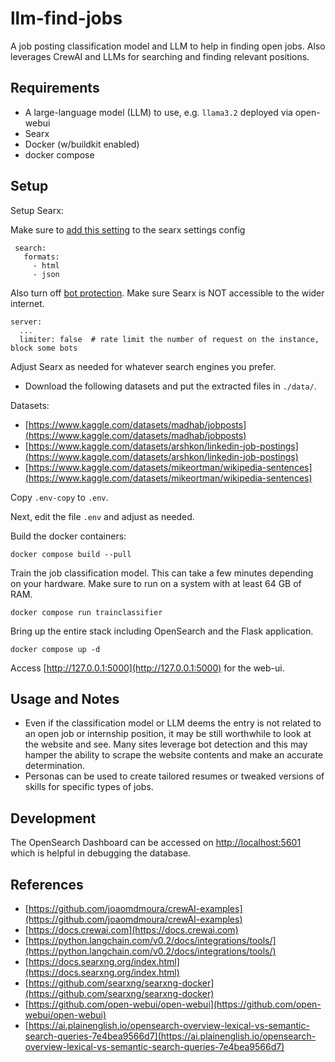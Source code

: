 # llm-find-jobs

A job posting classification model and LLM to help in finding open jobs.  Also
leverages CrewAI and LLMs for searching and finding relevant positions.

## Requirements

* A large-language model (LLM) to use, e.g. `llama3.2` deployed via open-webui
* Searx
* Docker (w/buildkit enabled)
* docker compose

## Setup

Setup Searx:

Make sure to [add this setting](https://github.com/langchain-ai/langchain/issues/855#issuecomment-1452900595)
to the searx settings config

```file
 search:
   formats:
     - html
     - json
```

Also turn off [bot protection](https://docs.searxng.org/admin/searx.limiter.html).  Make sure
Searx is NOT accessible to the wider internet.

```file
server:
  ...
  limiter: false  # rate limit the number of request on the instance, block some bots
```

Adjust Searx as needed for whatever search engines you prefer.

* Download the following datasets and put the extracted files in `./data/`.

Datasets:

* [https://www.kaggle.com/datasets/madhab/jobposts](https://www.kaggle.com/datasets/madhab/jobposts)
* [https://www.kaggle.com/datasets/arshkon/linkedin-job-postings](https://www.kaggle.com/datasets/arshkon/linkedin-job-postings)
* [https://www.kaggle.com/datasets/mikeortman/wikipedia-sentences](https://www.kaggle.com/datasets/mikeortman/wikipedia-sentences)

Copy `.env-copy` to `.env`.

Next, edit the file `.env` and adjust as needed.

Build the docker containers:

```shell
docker compose build --pull
```

Train the job classification model.  This can take a few minutes depending
on your hardware.  Make sure to run on a system with at least 64 GB of RAM.

```shell
docker compose run trainclassifier
```

Bring up the entire stack including OpenSearch and the Flask application.

```shell
docker compose up -d
```

Access [http://127.0.0.1:5000](http://127.0.0.1:5000) for the web-ui.

## Usage and Notes

* Even if the classification model or LLM deems the entry is not related to an open job or internship
position, it may be still worthwhile to look at the website and see.  Many sites leverage
bot detection and this may hamper the ability to scrape the website contents and make an accurate
determination.
* Personas can be used to create tailored resumes or tweaked versions of skills for specific
types of jobs.

## Development

The OpenSearch Dashboard can be accessed on [http://localhost:5601](http://localhost:5601)
which is helpful in debugging the database.

## References

* [https://github.com/joaomdmoura/crewAI-examples](https://github.com/joaomdmoura/crewAI-examples)
* [https://docs.crewai.com](https://docs.crewai.com)
* [https://python.langchain.com/v0.2/docs/integrations/tools/](https://python.langchain.com/v0.2/docs/integrations/tools/)
* [https://docs.searxng.org/index.html](https://docs.searxng.org/index.html)
* [https://github.com/searxng/searxng-docker](https://github.com/searxng/searxng-docker)
* [https://github.com/open-webui/open-webui](https://github.com/open-webui/open-webui)
* [https://ai.plainenglish.io/opensearch-overview-lexical-vs-semantic-search-queries-7e4bea9566d7](https://ai.plainenglish.io/opensearch-overview-lexical-vs-semantic-search-queries-7e4bea9566d7)
